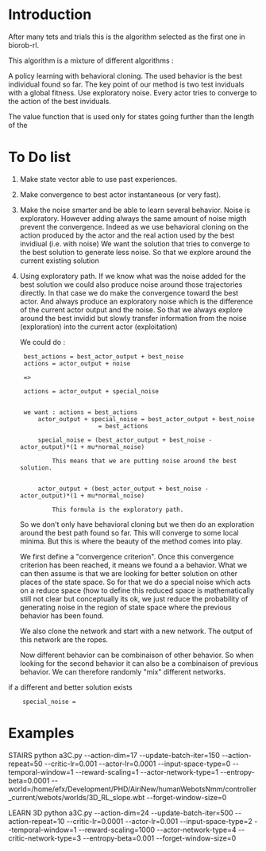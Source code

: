 # Introduction 

After many tets and trials this is the algorithm selected as the first one in biorob-rl. 

This algorithm is a mixture of different algorithms : 

A policy learning with behavioral cloning. The used behavior is the best individual found so far. 
The key point of our method is two test inviduals with a global fitness. Use exploratory noise. 
Every actor tries to converge to the action of the best inviduals.


The  value function that is used only for states going further than the length of the


# To Do list 

1) Make state vector able to use past experiences. 
2) Make convergence to best actor instantaneous (or very fast). 
3) Make the noise smarter and be able to learn several behavior.
	Noise is exploratory. 
	However adding always the same amount of noise migth prevent the convergence. 
	Indeed as we use behavioral cloning on the action produced by the actor and the real action used by the best invidiual (i.e. with noise)
		We want the solution that tries to converge to the best solution to generate less noise. So that we explore around the current existing solution 

4) Using exploratory path.
	If we know what was the noise added for the best solution we could also produce noise around those trajectories directly. 
	In that case we do make the convergence toward the best actor. And always produce an exploratory noise which is the difference of the current actor output 
	and the noise. So that we always explore around the best invidid but slowly transfer information from the noise (exploration) into the current actor (exploitation)

	
	We could do : 

		best_actions = best_actor_output + best_noise
		actions = actor_output + noise

		=> 

		actions = actor_output + special_noise 


		we want : actions = best_actions 
			actor_output + special_noise = best_actor_output + best_noise
						     = best_actions

			special_noise = (best_actor_output + best_noise - actor_output)*(1 + mu*normal_noise) 

				This means that we are putting noise around the best solution. 


			actor_output + (best_actor_output + best_noise - actor_output)*(1 + mu*normal_noise) 

				This formula is the exploratory path. 


	So we don't only have behavioral cloning but we then do an exploration around the best path found so far. 
	This will converge to some local minima. But this is where the beauty of the method comes into play. 

	We first define a "convergence criterion". Once this convergence criterion has been reached, it means we found a 
	a behavior. What we can then assume is that we are looking for better solution on other places of the state space. 
	So for that we do a special noise which acts on a reduce space (how to define this reduced space is mathematically still not clear but 
	conceptually its ok, we just reduce the probability of generating noise in the region of state space where the previous behavior has been found. 
	
	We also clone the network and start with a new network. The output of this network are the ropes. 

	Now different behavior can be combinaison of other behavior. So when looking for the second behavior it can also be a combinaison of previous behavior. 
	We can therefore randomly "mix" different networks. 

 if a different and better solution exists 

	

			

		special_noise = 


# Examples 



STAIRS
python a3C.py --action-dim=17 --update-batch-iter=150 --action-repeat=50 --critic-lr=0.001 --actor-lr=0.0001 --input-space-type=0 --temporal-window=1 --reward-scaling=1 --actor-network-type=1 --entropy-beta=0.0001 --world=/home/efx/Development/PHD/AiriNew/humanWebotsNmm/controller_current/webots/worlds/3D_RL_slope.wbt --forget-window-size=0




LEARN 3D 
python a3C.py --action-dim=24 --update-batch-iter=500 --action-repeat=10 --critic-lr=0.0001 --actor-lr=0.001 --input-space-type=2 --temporal-window=1 --reward-scaling=1000 --actor-network-type=4 --critic-network-type=3 --entropy-beta=0.001 --forget-window-size=0
